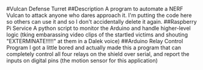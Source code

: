 #Vulcan Defense Turret
##Description
A program to automate a NERF Vulcan to attack anyone who dares approach it.  I'm putting the code here so others can use it and so I don't accidentally delete it again.
##Raspberry Pi Service
A python script to monitor the Arduino and handle higher-level logic (tking embarassing video clips of the startled victims and shouting "EXTERMINATE!!!!!" at them in a Dalek voice)
##Arduino Relay Control Program
I got a little bored and actually made this a program that can completely control all four relays on the shield over serial, and report the inputs on digital pins (the motion sensor for this application)
